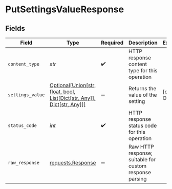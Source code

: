 # PutSettingsValueResponse


## Fields

| Field                                                                                                               | Type                                                                                                                | Required                                                                                                            | Description                                                                                                         | Example                                                                                                             |
| ------------------------------------------------------------------------------------------------------------------- | ------------------------------------------------------------------------------------------------------------------- | ------------------------------------------------------------------------------------------------------------------- | ------------------------------------------------------------------------------------------------------------------- | ------------------------------------------------------------------------------------------------------------------- |
| `content_type`                                                                                                      | *str*                                                                                                               | :heavy_check_mark:                                                                                                  | HTTP response content type for this operation                                                                       |                                                                                                                     |
| `settings_value`                                                                                                    | [Optional[Union[str, float, bool, List[Dict[str, Any]], Dict[str, Any]]]](../../models/components/settingsvalue.md) | :heavy_minus_sign:                                                                                                  | Returns the value of the setting                                                                                    | [object Object]                                                                                                     |
| `status_code`                                                                                                       | *int*                                                                                                               | :heavy_check_mark:                                                                                                  | HTTP response status code for this operation                                                                        |                                                                                                                     |
| `raw_response`                                                                                                      | [requests.Response](https://requests.readthedocs.io/en/latest/api/#requests.Response)                               | :heavy_minus_sign:                                                                                                  | Raw HTTP response; suitable for custom response parsing                                                             |                                                                                                                     |
